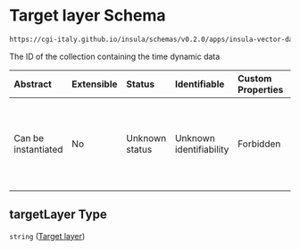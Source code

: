 # Target layer Schema

```txt
https://cgi-italy.github.io/insula/schemas/v0.2.0/apps/insula-vector-dataset-time-dynamic-data.schema.json#/$defs/timeDynamicDataSourceForeignKey/properties/targetLayer
```

The ID of the collection containing the time dynamic data

| Abstract            | Extensible | Status         | Identifiable            | Custom Properties | Additional Properties | Access Restrictions | Defined In                                                                                                                                       |
| :------------------ | :--------- | :------------- | :---------------------- | :---------------- | :-------------------- | :------------------ | :----------------------------------------------------------------------------------------------------------------------------------------------- |
| Can be instantiated | No         | Unknown status | Unknown identifiability | Forbidden         | Allowed               | none                | [insula-vector-dataset-time-dynamic-data.schema.json\*] (schemas/apps/insula-vector-dataset-time-dynamic-data.schema.json) |

## targetLayer Type

`string` ([Target layer](insula-vector-dataset-time-dynamic-data-defs-time-dynamic-data-foreign-key-properties-target-layer.md))
